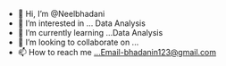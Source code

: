 - 👋 Hi, I’m @Neelbhadani
- 👀 I’m interested in ... Data Analysis
- 🌱 I’m currently learning ...Data Analysis
- 💞️ I’m looking to collaborate on ...
- 📫 How to reach me ...Email-bhadanin123@gmail.com

<!---
Neelbhadani/Neelbhadani is a ✨ special ✨ repository because its `README.md` (this file) appears on your GitHub profile.
You can click the Preview link to take a look at your changes.
--->
